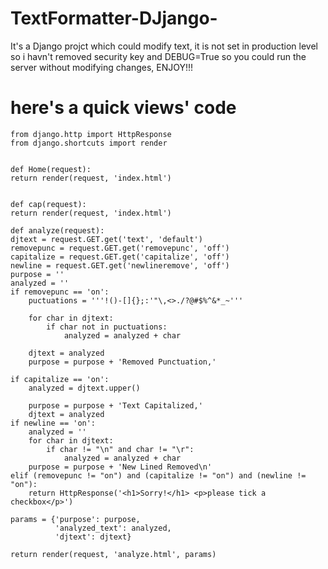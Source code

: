 # TextFormatter-DJjango-
It's a Django projct which could modify text, it is not set in production level so i havn't removed security key and DEBUG=True so you could run the server without modifying changes, ENJOY!!!
# here's a quick views' code



	from django.http import HttpResponse
	from django.shortcuts import render

	
	def Home(request):
    return render(request, 'index.html')


	def cap(request):
    return render(request, 'index.html')

	def analyze(request):
    djtext = request.GET.get('text', 'default')
    removepunc = request.GET.get('removepunc', 'off')
    capitalize = request.GET.get('capitalize', 'off')
    newline = request.GET.get('newlineremove', 'off')
    purpose = ''
    analyzed = ''
    if removepunc == 'on':
        puctuations = '''!()-[]{};:'"\,<>./?@#$%^&*_~'''

        for char in djtext:
            if char not in puctuations:
                analyzed = analyzed + char

        djtext = analyzed
        purpose = purpose + 'Removed Punctuation,'

    if capitalize == 'on':
        analyzed = djtext.upper()

        purpose = purpose + 'Text Capitalized,'
        djtext = analyzed
    if newline == 'on':
        analyzed = ''
        for char in djtext:
            if char != "\n" and char != "\r":
                analyzed = analyzed + char
        purpose = purpose + 'New Lined Removed\n'
    elif (removepunc != "on") and (capitalize != "on") and (newline != "on"):
        return HttpResponse('<h1>Sorry!</h1> <p>please tick a checkbox</p>')

    params = {'purpose': purpose,
              'analyzed_text': analyzed,
              'djtext': djtext}

    return render(request, 'analyze.html', params)
